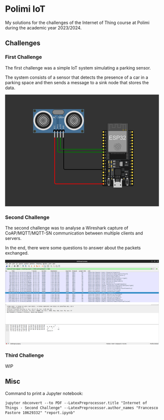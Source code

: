 # Polimi IoT

My solutions for the challenges of the Internet of Thing course at Polimi during the academic year 2023/2024.

## Challenges

### First Challenge

The first challenge was a simple IoT system simulating a parking sensor.

The system consists of a sensor that detects the presence of a car in a parking space and then sends a message to a sink node that stores the data.

![](./first/sensor.png)

### Second Challenge

The second challenge was to analyse a Wireshark capture of CoAP/MQTT/MQTT-SN communication between multiple clients and servers.

In the end, there were some questions to answer about the packets exchanged.

![](./second/3c.png)

### Third Challenge

WIP

## Misc

Command to print a Jupyter notebook:

```
jupyter nbconvert --to PDF --LatexPreprocessor.title "Internet of Things - Second Challenge" --LatexPreprocessor.author_names "Francesco Pastore 10629332" "report.ipynb"
```

